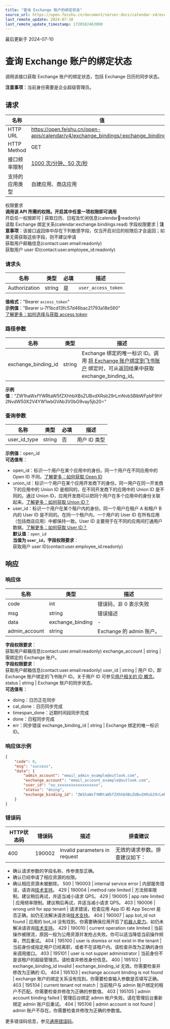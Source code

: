 ```yaml
---
title: "查询 Exchange 账户的绑定状态"
source_url: https://open.feishu.cn/document/server-docs/calendar-v4/exchange_binding/get
last_remote_update: 2024-07-10
last_remote_update_timestamp: 1720582463000
---
```

最后更新于 2024-07-10

# 查询 Exchange 账户的绑定状态

调用该接口获取 Exchange 账户的绑定状态，包括 Exchange 日历的同步状态。

**注意事项**：当前身份需要是企业超级管理员。

## 请求
名称 | 值
---|---
HTTP URL | https://open.feishu.cn/open-apis/calendar/v4/exchange_bindings/:exchange_binding_id
HTTP Method | GET
接口频率限制 | [1000 次/分钟、50 次/秒](https://open.feishu.cn/document/ukTMukTMukTM/uUzN04SN3QjL1cDN)
支持的应用类型 | 自建应用、商店应用
权限要求  
            **调用该 API 所需的权限。开启其中任意一项权限即可调用**  
            开启任一权限即可 | 获取日历、日程及忙闲信息(calendar:calendar:readonly)  
            读取 Exchange 绑定关系(calendar:exchange.bindings:read)
字段权限要求 | **注意事项**：该接口返回体中存在下列敏感字段，仅当开启对应的权限后才会返回；如果无需获取这些字段，则不建议申请  
        获取用户邮箱信息(contact:user.email:readonly)  
        获取用户 user ID(contact:user.employee_id:readonly)

### 请求头

名称 | 类型 | 必填 | 描述
--- | --- | --- | ---
Authorization | string | 是 | `user_access_token`  
**值格式**："Bearer `access_token`"  
**示例值**："Bearer u-7f1bcd13fc57d46bac21793a18e560"  
[了解更多：如何选择与获取 access token](https://open.feishu.cn/document/uAjLw4CM/ugTN1YjL4UTN24CO1UjN/trouble-shooting/how-to-choose-which-type-of-token-to-use)

### 路径参数

名称 | 类型 | 描述
--- | --- | ---
exchange_binding_id | string | Exchange 绑定的唯一标识 ID。调用 [将 Exchange 账户绑定到飞书账户](https://open.feishu.cn/document/uAjLw4CM/ukTMukTMukTM/reference/calendar-v4/exchange_binding/create) 绑定时，可从返回结果中获取 exchange_binding_id。  
**示例值**："ZW1haWxfYWRtaW5fZXhhbXBsZUBvdXRsb29rLmNvbSBlbWFpbF9hY2NvdW50X2V4YW1wbGVAb3V0bG9vay5jb20="

### 查询参数

名称 | 类型 | 必填 | 描述
--- | --- | --- | ---
user_id_type | string | 否 | 用户 ID 类型  
**示例值**：open_id  
**可选值有**：  
- open_id：标识一个用户在某个应用中的身份。同一个用户在不同应用中的 Open ID 不同。[了解更多：如何获取 Open ID](https://open.feishu.cn/document/uAjLw4CM/ugTN1YjL4UTN24CO1UjN/trouble-shooting/how-to-obtain-openid)  
- union_id：标识一个用户在某个应用开发商下的身份。同一用户在同一开发商下的应用中的 Union ID 是相同的，在不同开发商下的应用中的 Union ID 是不同的。通过 Union ID，应用开发商可以把同个用户在多个应用中的身份关联起来。[了解更多：如何获取 Union ID？](https://open.feishu.cn/document/uAjLw4CM/ugTN1YjL4UTN24CO1UjN/trouble-shooting/how-to-obtain-union-id)  
- user_id：标识一个用户在某个租户内的身份。同一个用户在租户 A 和租户 B 内的 User ID 是不同的。在同一个租户内，一个用户的 User ID 在所有应用（包括商店应用）中都保持一致。User ID 主要用于在不同的应用间打通用户数据。[了解更多：如何获取 User ID？](https://open.feishu.cn/document/uAjLw4CM/ugTN1YjL4UTN24CO1UjN/trouble-shooting/how-to-obtain-user-id)  
**默认值**：`open_id`  
**当值为 `user_id`，字段权限要求**：  
获取用户 user ID(contact:user.employee_id:readonly)

## 响应

### 响应体

名称 | 类型 | 描述
--- | --- | ---
code | int | 错误码，非 0 表示失败
msg | string | 错误描述
data | exchange_binding | \-
admin_account | string | Exchange 的 admin 账户。  
**字段权限要求**：  
获取用户邮箱信息(contact:user.email:readonly)
exchange_account | string | 需绑定的 Exchange 账户。  
**字段权限要求**：  
获取用户邮箱信息(contact:user.email:readonly)
user_id | string | 用户 ID，即 Exchange 账户绑定的飞书账户 ID。关于用户 ID 可参见[用户相关的 ID 概念](https://open.feishu.cn/document/home/user-identity-introduction/introduction)。
status | string | Exchange 账户的同步状态。  
**可选值有**：  
- doing：日历正在同步  
- cal_done：日历同步完成  
- timespan_done：近期时间段同步完成  
- done：日程同步完成  
- err：同步错误
exchange_binding_id | string | Exchange 绑定的唯一标识 ID。

### 响应体示例
```json
{
    "code": 0,
    "msg": "success",
    "data": {
        "admin_account": "email_admin_example@outlook.com",
        "exchange_account": "email_account_example@outlook.com",
        "user_id": "ou_xxxxxxxxxxxxxxxxxx",
        "status": "doing",
        "exchange_binding_id": "ZW1haWxfYWRtaW5fZXhhbXBsZUBvdXRsb29rLmNvbSBlbWFpbF9hY2NvdW50X2V4YW1wbGVAb3V0bG9vay5jb20="
    }
}
```

### 错误码

HTTP状态码 | 错误码 | 描述 | 排查建议
--- | --- | --- | ---
400 | 190002 | invalid parameters in request | 无效的请求参数。排查建议如下：  
- 确认请求参数的字段名称、传参类型正确。  
- 确认已经申请了相应资源的权限。  
- 确认相应资源未被删除。
500 | 190003 | internal service error | 内部服务错误，请咨询[技术支持](https://applink.feishu.cn/TLJpeNdW)。
429 | 190004 | method rate limited | 方法频率限制。建议稍后再试，并适当减小请求 QPS。
429 | 190005 | app rate limited | 应用频率限制。建议稍后再试，并适当减小请求 QPS。
403 | 190006 | wrong unit for app tenant | 请求错误，检查应用 App ID 和 App Secret 是否正确。如仍无法解决请咨询[技术支持](https://applink.feishu.cn/TLJpeNdW)。
404 | 190007 | app bot_id not found | 应用的 bot_id 没有找到。你需要确保应用开启了[机器人能力](https://open.feishu.cn/document/uAjLw4CM/ugTN1YjL4UTN24CO1UjN/trouble-shooting/how-to-enable-bot-ability)。如仍未解决请咨询[技术支持](https://applink.feishu.cn/TLJpeNdW)。
429 | 190010 | current operation rate limited | 当前操作被限流，原因一般为公用资源并发抢占失败。你可以适当降低当前操作频率，然后重试。
404 | 195100 | user is dismiss or not exist in the tenant | 当前身份或指定用户已经离职，或者不在该租户内。请检查并改为正确的身份来调用接口。
403 | 195101 | user is not supper administrator | 当前身份不是该租户的超级管理员。请检查并修改身份信息。
400 | 195102 | exchange_binding_id invalid | exchange_binding_id 无效。你需要检查并修改为正确的 ID。
404 | 195103 | exchange account binding is not found | exchange 账户的绑定关系没有找到。你需要检查输入参数是否填写正确。
403 | 195104 | current tenant not match | 当前租户与 admin 账户绑定的租户不匹配。你需要检查并修改为正确的参数值。
403 | 195105 | admin account binding failed | 管理后台绑定 admin 帐户失败。请在管理后台重新绑定 admin 账户后重试。
404 | 195106 | admin account is not found | admin 账户不存在。你需要检查并修改为正确的参数值。

更多错误码信息，参见[通用错误码](https://open.feishu.cn/document/ukTMukTMukTM/ugjM14COyUjL4ITN)。
